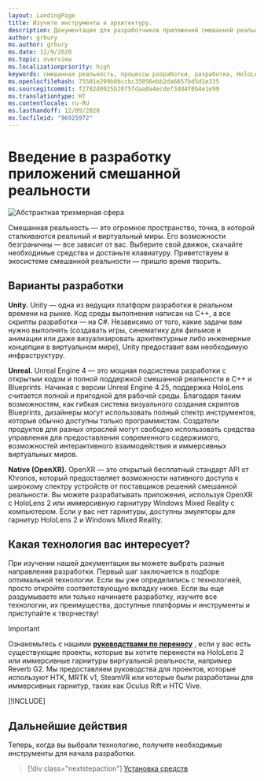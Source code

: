 ```yaml
---
layout: LandingPage
title: Изучите инструменты и архитектуру.
description: Документация для разработчиков приложений смешанной реальности для HoloLens и иммерсивных гарнитур.
author: grbury
ms.author: grbury
ms.date: 12/9/2020
ms.topic: overview
ms.localizationpriority: high
keywords: смешанная реальность, процессы разработки, разработка, HoloLens, Unity, Unreal, DirectX, гарнитура смешанной реальности, гарнитура Windows Mixed Reality, гарнитура виртуальной реальности, что такое виртуальная реальность, что такое дополненная реальность, разработка для виртуальной реальности, разработка для дополненной реальности
ms.openlocfilehash: 75501e299b0bccbc35056ebb2da6657bd5d1e335
ms.sourcegitcommit: f2782d0925b2075fdaa0a4ecdef3dd4f0b4e1e99
ms.translationtype: HT
ms.contentlocale: ru-RU
ms.lasthandoff: 12/09/2020
ms.locfileid: "96925972"
---
```

# <a name="introduction-to-mixed-reality-development"></a>Введение в разработку приложений смешанной реальности

![Абстрактная трехмерная сфера](images/development-hero-image.png)

Смешанная реальность — это огромное пространство, точка, в которой сталкиваются реальный и виртуальный миры. Его возможности безграничны — все зависит от вас. Выберите свой движок, скачайте необходимые средства и достаньте клавиатуру. Приветствуем в экосистеме смешанной реальности — пришло время творить.

## <a name="development-options"></a>Варианты разработки

**Unity.** Unity — одна из ведущих платформ разработки в реальном времени на рынке. Код среды выполнения написан на C++, а все скрипты разработки — на C#. Независимо от того, какие задачи вам нужно выполнять (создавать игры, синематику для фильмов и анимации или даже визуализировать архитектурные либо инженерные концепции в виртуальном мире), Unity предоставит вам необходимую инфраструктуру.

**Unreal.** Unreal Engine 4 — это мощная подсистема разработки с открытым кодом и полной поддержкой смешанной реальности в C++ и Blueprints. Начиная с версии Unreal Engine 4.25, поддержка HoloLens считается полной и пригодной для рабочей среды. Благодаря таким возможностям, как гибкая система визуального создания скриптов Blueprints, дизайнеры могут использовать полный спектр инструментов, которые обычно доступны только программистам. Создатели продуктов для разных отраслей могут свободно использовать средства управления для предоставления современного содержимого, возможностей интерактивного взаимодействия и иммерсивных виртуальных миров.

**Native (OpenXR).** OpenXR — это открытый бесплатный стандарт API от Khronos, который предоставляет возможности нативного доступа к широкому спектру устройств от поставщиков решений смешанной реальности. Вы можете разрабатывать приложения, используя OpenXR с HoloLens 2 или иммерсивную гарнитуру Windows Mixed Reality с компьютером. Если у вас нет гарнитуры, доступны эмуляторы для гарнитур HoloLens 2 и Windows Mixed Reality.

## <a name="what-technology-path-are-you-interested-in"></a>Какая технология вас интересует? 

При изучении нашей документации вы можете выбрать разные направления разработки. Первый шаг заключается в подборе оптимальной технологии. Если вы уже определились с технологией, просто откройте соответствующую вкладку ниже. Если вы еще раздумываете или только начинаете разработку, изучите все технологии, их преимущества, доступные платформы и инструменты и приступайте к творчеству!

> [!IMPORTANT]
> Ознакомьтесь с нашими **[руководствами по переносу](porting-apps/porting-overview.md)** , если у вас есть существующие проекты, которые вы хотите перенести на HoloLens 2 или иммерсивные гарнитуры виртуальной реальности, например Reverb G2. Мы предоставляем руководства для проектов, которые используют HTK, MRTK v1, SteamVR или которые были разработаны для иммерсивных гарнитур, таких как Oculus Rift и HTC Vive.

[!INCLUDE[](includes/tech-path-overview.md)]

## <a name="whats-next"></a>Дальнейшие действия

Теперь, когда вы выбрали технологию, получите необходимые инструменты для начала разработки.

> [!div class="nextstepaction"]
> [Установка средств](install-the-tools.md)

<!-- 
## What would you like to do next?

:::row:::
    :::column:::
       [![Understand the basics](images/icon-lightbulb.png)](get-started-with-mr.md#understand-the-basics)<br>
        **[Understand the basics](get-started-with-mr.md#understand-the-basics)**<br>
        Get a better understanding of what defines mixed reality and how it’s being used.
    :::column-end:::
    :::column:::
        [![Become a creator](images/icon-design.jpg)](design.md)<br>
         **[Become a creator](design.md)**<br>
        Learn the basic concepts you need to begin designing and prototyping.
    :::column-end:::
    :::column:::
        [![Install the tools](images/icon-developer.jpg)](install-the-tools.md)<br>
         **[Install the tools](install-the-tools.md)**<br>
        Use the installation checklist to get the tools you need to build apps for HoloLens and mixed reality.
    :::column-end:::
    :::column:::
        [![Come to an event](images/icon-calendar.jpg)](sf-academy-events.md)<br>
         **[Come to an event](sf-academy-events.md)**<br>
        See the hardware and get a hands-on tutorial to make your first HoloLens 2 application.
    :::column-end:::
:::row-end:::
-->

